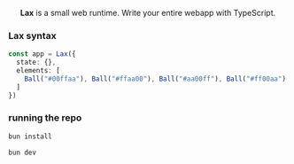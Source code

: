 <div align="center" style="font:">

  __Lax__ is a small web runtime. Write your entire webapp with TypeScript.
</div>

### Lax syntax

```ts
const app = Lax({
  state: {},
  elements: [
    Ball("#00ffaa"), Ball("#ffaa00"), Ball("#aa00ff"), Ball("#ff00aa")
  ]
})
```

### running the repo

```bash
bun install

bun dev
```
